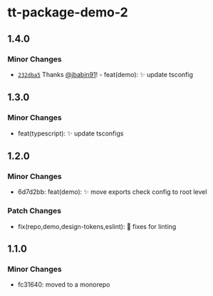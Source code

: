# tt-package-demo-2

## 1.4.0

### Minor Changes

- [`232dba5`](https://github.com/jbabin91/tt-packages-demo/commit/232dba5e7c48ee25a6813dcb30e25bf79488860b) Thanks [@jbabin91](https://github.com/jbabin91)! - feat(demo): :sparkles: update tsconfig

## 1.3.0

### Minor Changes

- feat(typescript): :sparkles: update tsconfigs

## 1.2.0

### Minor Changes

- 6d7d2bb: feat(demo): :sparkles: move exports check config to root level

### Patch Changes

- fix(repo,demo,design-tokens,eslint): :bug: fixes for linting

## 1.1.0

### Minor Changes

- fc31640: moved to a monorepo
